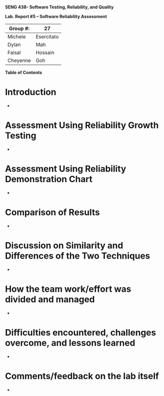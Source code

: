 **SENG 438- Software Testing, Reliability, and Quality**

**Lab. Report \#5 – Software Reliability Assessment**

| Group \#: | 27         |
| --------- | ---------- |
| Michele   | Esercitato |
| Dylan     | Mah        |
| Faisal    | Hossain    |
| Cheyenne  | Goh        |

**Table of Contents**

# Introduction
*
#

# Assessment Using Reliability Growth Testing 
*

# Assessment Using Reliability Demonstration Chart 
*

# 

# Comparison of Results
*

# Discussion on Similarity and Differences of the Two Techniques
*

# How the team work/effort was divided and managed
*

# 

# Difficulties encountered, challenges overcome, and lessons learned
*

# Comments/feedback on the lab itself
*
